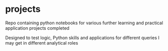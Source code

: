 # projects
Repo containing python notebooks for various further learning and practical application projects completed

Designed to test logic, Python skills and applications for different queries I may get in different analytical roles

